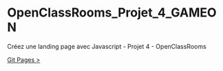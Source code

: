 # OpenClassRooms_Projet_4_GAMEON
Créez une landing page avec Javascript - Projet 4 - OpenClassRooms

<a href="https://thebigjouls.github.io/TheBigJouls-OpenClassRooms_Projet_4_GAMEON/">Git Pages ></a>
